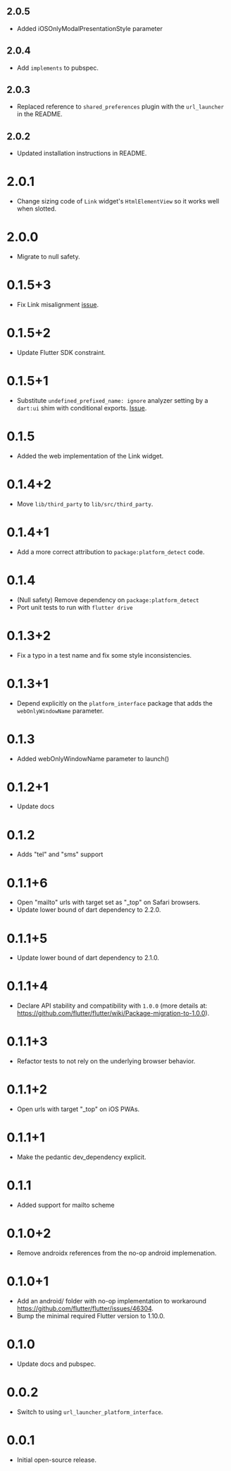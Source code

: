 ## 2.0.5
* Added iOSOnlyModalPresentationStyle parameter


## 2.0.4

* Add `implements` to pubspec.

## 2.0.3

- Replaced reference to `shared_preferences` plugin with the `url_launcher` in the README.

## 2.0.2

- Updated installation instructions in README.

# 2.0.1

- Change sizing code of `Link` widget's `HtmlElementView` so it works well when slotted.

# 2.0.0

- Migrate to null safety.

# 0.1.5+3

- Fix Link misalignment [issue](https://github.com/flutter/flutter/issues/70053).

# 0.1.5+2

- Update Flutter SDK constraint.

# 0.1.5+1

- Substitute `undefined_prefixed_name: ignore` analyzer setting by a `dart:ui` shim with conditional exports. [Issue](https://github.com/flutter/flutter/issues/69309).

# 0.1.5

- Added the web implementation of the Link widget.

# 0.1.4+2

- Move `lib/third_party` to `lib/src/third_party`.

# 0.1.4+1

- Add a more correct attribution to `package:platform_detect` code.

# 0.1.4

- (Null safety) Remove dependency on `package:platform_detect`
- Port unit tests to run with `flutter drive`

# 0.1.3+2

- Fix a typo in a test name and fix some style inconsistencies.

# 0.1.3+1

- Depend explicitly on the `platform_interface` package that adds the `webOnlyWindowName` parameter.

# 0.1.3

- Added webOnlyWindowName parameter to launch()

# 0.1.2+1

- Update docs

# 0.1.2

- Adds "tel" and "sms" support

# 0.1.1+6

- Open "mailto" urls with target set as "\_top" on Safari browsers.
- Update lower bound of dart dependency to 2.2.0.

# 0.1.1+5

- Update lower bound of dart dependency to 2.1.0.

# 0.1.1+4

- Declare API stability and compatibility with `1.0.0` (more details at: https://github.com/flutter/flutter/wiki/Package-migration-to-1.0.0).

# 0.1.1+3

- Refactor tests to not rely on the underlying browser behavior.

# 0.1.1+2

- Open urls with target "\_top" on iOS PWAs.

# 0.1.1+1

- Make the pedantic dev_dependency explicit.

# 0.1.1

- Added support for mailto scheme

# 0.1.0+2

- Remove androidx references from the no-op android implemenation.

# 0.1.0+1

- Add an android/ folder with no-op implementation to workaround https://github.com/flutter/flutter/issues/46304.
- Bump the minimal required Flutter version to 1.10.0.

# 0.1.0

- Update docs and pubspec.

# 0.0.2

- Switch to using `url_launcher_platform_interface`.

# 0.0.1

- Initial open-source release.
